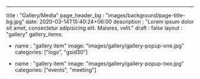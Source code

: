 ---
title : "Gallery/Media"
page_header_bg : "images/background/page-title-bg.jpg"
date: 2020-03-14T15:40:24+06:00
description : "Lorem ipsum dolor sit amet, consectetur adipisicing elit. Maiores, velit."
draft : false
layout : "gallery"
gallery_items:
- name : "gallery item"
  image: "images/gallery/gallery-popup-one.jpg"
  categories: ["logo", "gsid30"]
  
- name : "gallery item"
  image: "images/gallery/gallery-popup-two.jpg"
  categories: ["events", "meeting"]
  
  